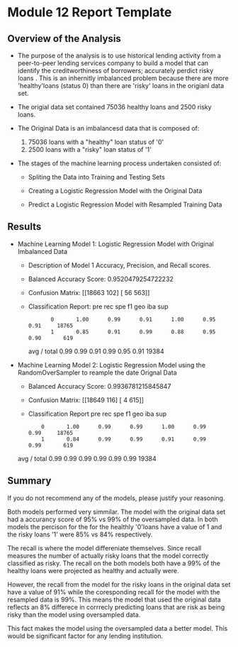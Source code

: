 # Module 12 Report Template

## Overview of the Analysis

* The purpose of the analysis is to use historical lending activity from a peer-to-peer lending services company to build a model that can identify the creditworthiness of borrowers; accurately perdict risky loans . This is an inhernitly imbalanced problem because there are more 'healthy'loans (status 0) than there are 'risky' loans in the origianl data set. 

* The origial data set contained 75036 healthy loans and 2500 risky loans.

* The Original Data is an imbalancesd data that is composed of:
    1) 75036 loans with  a "healthy" loan status of '0'
    2) 2500 loans with a "risky" loan status of '1' 

* The stages of the machine learning process undertaken consisted of: 

  * Spliting the Data into Training and Testing Sets

  * Creating  a Logistic Regression Model with the Original Data

  * Predict a Logistic Regression Model with Resampled Training Data 

## Results

* Machine Learning Model 1: Logistic Regression Model with Original Imbalanced  Data

  * Description of Model 1 Accuracy, Precision, and Recall scores.

  * Balanced Accuracy Score:  0.9520479254722232 

  * Confusion Matrix:
      [[18663   102]
      [   56   563]]
 
   * Classification Report:
                          pre       rec       spe        f1       geo       iba       sup

                0       1.00      0.99      0.91      1.00      0.95      0.91     18765
                1       0.85      0.91      0.99      0.88      0.95      0.90       619

      avg / total       0.99      0.99      0.91      0.99      0.95      0.91     19384


* Machine Learning Model 2: Logistic Regression Model using the RandomOverSampler to reample the date Orignal Data

  * Balanced Accuracy Score: 0.9936781215845847

  * Confusion Matrix:
  [[18649   116]
  [    4   615]]
  
 
  * Classification Report
                      pre       rec       spe        f1       geo       iba       sup

            0       1.00      0.99      0.99      1.00      0.99      0.99     18765
            1       0.84      0.99      0.99      0.91      0.99      0.99       619

  avg / total       0.99      0.99      0.99      0.99      0.99      0.99     19384


## Summary

If you do not recommend any of the models, please justify your reasoning.

Both models performed very simmilar. The model with the original data set had a accurancy score of 95% vs 99% of the oversampled data. In both models the percison for the for the healthly '0'loans have a value of 1 and the risky loans '1' were 85% vs 84% respectively.

The recall is where the model differeniate themselves. Since recall measures the number of actually risky loans that the model correctly classified as risky. The recall on the both models both have a 99% of the healthy loans were projected as healthy and actually were. 

However, the recall from the model for the risky loans in the original data set have a value of 91% while the coresponding recall for the model with the resampled data is 99%.  This means the model that used the original data reflects an 8% differece in corrrecly predicting loans that are risk as being risky than the model using oversampled data.

This fact makes the model using the oversampled data a better model. This would be significant factor for any lending institution.

